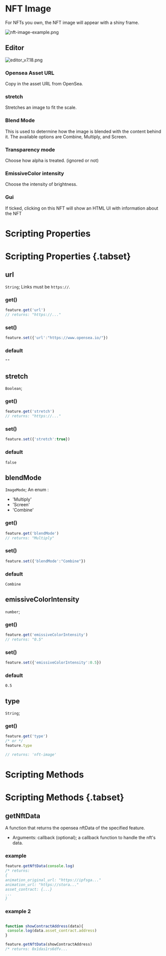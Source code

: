 # NFT Image

For NFTs you own, the NFT image will appear with a shiny frame.

![nft-image-example.png](https://wiki.cryptovoxels.com/nft-image-example.png)

## Editor

![editor_v7.18.png](https://wiki.cryptovoxels.com/features/[nft-image]editor_v7.18.png)

### Opensea Asset URL

Copy in the asset URL from OpenSea.

### stretch

Stretches an image to fit the scale.

### Blend Mode

This is used to determine how the image is blended with the content behind it. The available options are Combine, Multiply, and Screen.

### Transparency mode

Choose how alpha is treated. (ignored or not)

### EmissiveColor intensity

Choose the intensity of brightness.

### Gui

If ticked, clicking on this NFT will show an HTML UI with information about the NFT

# Scripting Properties
# Scripting Properties {.tabset}
## url
`String`; Links must be `https://`.

### get()

```js
feature.get('url')
// returns: "https://..."
```

### set()

```js
feature.set({'url':"https://www.opensea.io/"})
```

### default

`""`

## stretch
`Boolean`; 

### get()

```js
feature.get('stretch')
// returns: "https://..."
```

### set()

```js
feature.set({'stretch':true})
```

### default

`false`

## blendMode
`ImageMode`; An enum :
- 'Multiply'
- 'Screen'
- 'Combine'

### get()

```js
feature.get('blendMode')
// returns: "Multiply"
```

### set()

```js
feature.set({'blendMode':"Combine"})
```

### default

`Combine`

## emissiveColorIntensity
`number`; 

### get()

```js
feature.get('emissiveColorIntensity')
// returns: "0.5"
```

### set()

```js
feature.set({'emissiveColorIntensity':0.5})
```

### default

`0.5`

## type
`String`;

### get()

```js
feature.get('type')
/* or */
feature.type

// returns: 'nft-image'
```

# Scripting Methods
# Scripting Methods {.tabset}
## getNftData
A function that returns the opensea nftData of the specified feature.

- Arguments: callback (optional); a callback function to handle the nft's data.

### example

```js
feature.getNftData(console.log)
/* returns: 
{
animation_original_url: "https://ipfsga..."
animation_url: "https://stora..."
asset_contract: {...}
...
}
```

### example 2

```js

function showContractAddress(data){
 console.log(data.asset_contract.address) 
}

feature.getNftData(showContractAddress)
/* returns: 0x1das1rs6dfv...

```

